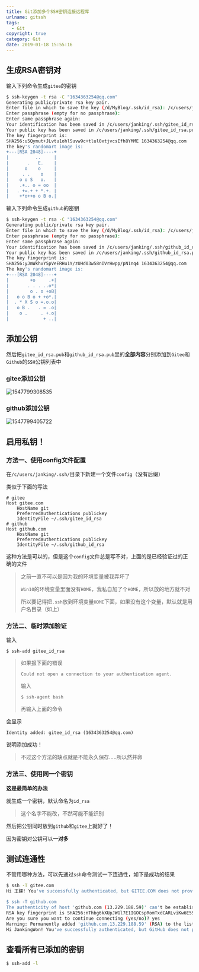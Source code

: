 ```yaml
---
title: Git添加多个SSH密钥连接远程库
urlname: gitssh
tags:
  - Git
copyright: true
category: Git
date: 2019-01-18 15:55:16
---
```


## 生成RSA密钥对

输入下列命令生成`gitee`的密钥

<!-- more --> 

```bash
$ ssh-keygen -t rsa -C "1634363254@qq.com"
Generating public/private rsa key pair.
Enter file in which to save the key (/d/MyBlog/.ssh/id_rsa): /c/users/janking/.ssh/gitee_id_rsa
Enter passphrase (empty for no passphrase):
Enter same passphrase again:
Your identification has been saved in /c/users/janking/.ssh/gitee_id_rsa.
Your public key has been saved in /c/users/janking/.ssh/gitee_id_rsa.pub.
The key fingerprint is:
SHA256:u5Qymut+JLvtu1ohlSuvw9c+tlul0xtjvcsEfh8YMME 1634363254@qq.com
The key's randomart image is:
+---[RSA 2048]----+
|          ..     |
|       .   E.    |
|      o    o     |
|     . .    o    |
|    o o S   o.   |
|    .+.. o = oo  |
|   . +=.+ + *.+. |
|    +*o++o o B o.|
```

输入下列命令生成`github`的密钥

```bash
$ ssh-keygen -t rsa -C "1634363254@qq.com"
Generating public/private rsa key pair.
Enter file in which to save the key (/d/MyBlog/.ssh/id_rsa): /c/users/janking/.ssh/github_id_rsa
Enter passphrase (empty for no passphrase):
Enter same passphrase again:
Your identification has been saved in /c/users/janking/.ssh/github_id_rsa.
Your public key has been saved in /c/users/janking/.ssh/github_id_rsa.pub.
The key fingerprint is:
SHA256:yJmWkhvY5pVeERHu1Y/zUHd03w58nIVrHwpp/pN1nq4 1634363254@qq.com
The key's randomart image is:
+---[RSA 2048]----+
|        +o     .+|
|       . . . ..o*|
|        o . o +oB|
|   o o B o + +o*.|
|  . * X S o =.o.o|
|   o B .   . = .o|
|    o .     . +.o|
|             + ..|
```

## 添加公钥

然后把`gitee_id_rsa.pub`和`github_id_rsa.pub`里的**全部内容**分别添加到`Gitee`和`Github`的`SSH`公钥列表中

### gitee添加公钥

![1547799308535](http://blog.janking.cn/post/gitssh/1547799308535.png)

### github添加公钥

![1547799405722](http://blog.janking.cn/post/gitssh/1547799405722.png)

## 启用私钥！

### 方法一、使用config文件配置

在`/c/users/janking/.ssh/`目录下新建一个文件`config`（没有后缀）

类似于下面的写法

```
# gitee
Host gitee.com
    HostName git
    PreferredAuthentications publickey
    IdentityFile ~/.ssh/gitee_id_rsa
# github
Host github.com
    HostName git
    PreferredAuthentications publickey
    IdentityFile ~/.ssh/github_id_rsa
```

这种方法是可以的，但是这个`config`文件总是写不对，上面的是已经验证过的正确的文件



>  之前一直不可以是因为我的环境变量被我弄坏了
>
> `Win10`的环境变量里面没有`HOME`，我私自加了个`HOME`，所以放的地方就不对
>
> 所以要记得把`.ssh`放到环境变量`HOME`下面，如果没有这个变量，默认就是用户名目录（如上）
>

### 方法二、临时添加验证

输入

```
$ ssh-add gitee_id_rsa
```



> 如果报下面的错误
>
> `Could not open a connection to your authentication agent.`
> 
> 输入
>
> `$ ssh-agent bash`
>
> 再输入上面的命令



会显示

```
Identity added: gitee_id_rsa (1634363254@qq.com)
```

说明添加成功！

> 不过这个方法的缺点就是不能永久保存.....所以然并卵
>

### 方法三、使用同一个密钥

**这是最简单的办法**

就生成一个密钥，默认命名为`id_rsa`

> 这个名字不能改，不然可能不能识别

然后把公钥同时放到`github`和`gitee`上就好了！

因为密钥对公钥可以**一对多**

## 测试连通性

不管用哪种方法，可以先通过`ssh`命令测试一下连通性，如下是成功的结果

```bash
$ ssh -T gitee.com
Hi 王建! You've successfully authenticated, but GITEE.COM does not provide shell access.

$ ssh -T github.com
The authenticity of host 'github.com (13.229.188.59)' can't be established.
RSA key fingerprint is SHA256:nThbg6kXUpJWGl7E1IGOCspRomTxdCARLviKw6E5SY8.
Are you sure you want to continue connecting (yes/no)? yes
Warning: Permanently added 'github.com,13.229.188.59' (RSA) to the list of known hosts.
Hi JankingWon! You've successfully authenticated, but GitHub does not provide shell access.
```

## 查看所有已添加的密钥

```bash
$ ssh-add -l
```


